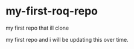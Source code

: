 # my-first-roq-repo
my first repo that ill clone

my first repo and i will be updating this over time.
